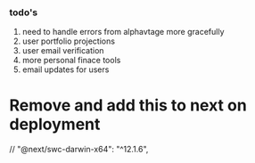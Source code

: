 ### todo's
 1. need to handle errors from alphavtage more gracefully 
 1. user portfolio projections
 2. user email verification
 2. more personal finace tools
 3. email updates for users



# Remove and add this to next on deployment 
// "@next/swc-darwin-x64": "^12.1.6",
